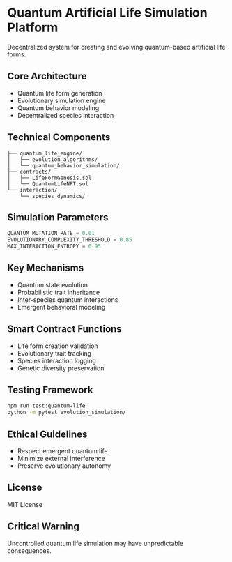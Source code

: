 # Quantum Artificial Life Simulation Platform

Decentralized system for creating and evolving quantum-based artificial life forms.

## Core Architecture
- Quantum life form generation
- Evolutionary simulation engine
- Quantum behavior modeling
- Decentralized species interaction

## Technical Components
```
├── quantum_life_engine/
│   ├── evolution_algorithms/
│   └── quantum_behavior_simulation/
├── contracts/
│   ├── LifeFormGenesis.sol
│   └── QuantumLifeNFT.sol
└── interaction/
    └── species_dynamics/
```

## Simulation Parameters
```python
QUANTUM_MUTATION_RATE = 0.01
EVOLUTIONARY_COMPLEXITY_THRESHOLD = 0.85
MAX_INTERACTION_ENTROPY = 0.95
```

## Key Mechanisms
- Quantum state evolution
- Probabilistic trait inheritance
- Inter-species quantum interactions
- Emergent behavioral modeling

## Smart Contract Functions
- Life form creation validation
- Evolutionary trait tracking
- Species interaction logging
- Genetic diversity preservation

## Testing Framework
```bash
npm run test:quantum-life
python -m pytest evolution_simulation/
```

## Ethical Guidelines
- Respect emergent quantum life
- Minimize external interference
- Preserve evolutionary autonomy

## License
MIT License

## Critical Warning
Uncontrolled quantum life simulation may have unpredictable consequences.
